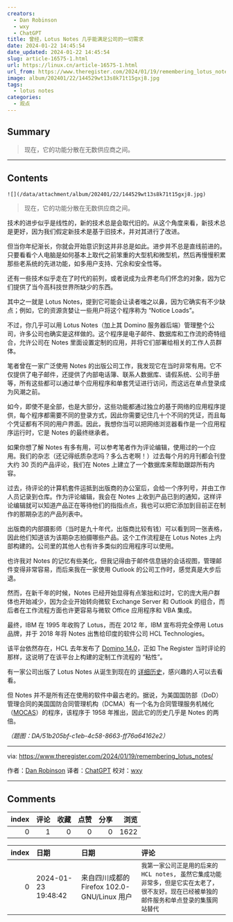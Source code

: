 ```yaml
---
creators:
  - Dan Robinson
  - wxy
  - ChatGPT
title: 曾经，Lotus Notes 几乎能满足公司的一切需求
date: 2024-01-22 14:45:54
date_updated: 2024-01-22 14:45:54
slug: article-16575-1.html
url: https://linux.cn/article-16575-1.html
url_from: https://www.theregister.com/2024/01/19/remembering_lotus_notes/
image: album/202401/22/144529wt13s8k71t15gxj8.jpg
tags:
  - lotus notes
categories:
  - 观点
---
```


## Summary

> 现在，它的功能分散在无数供应商之间。

***

<!-- more -->

## Contents

`![](/data/attachment/album/202401/22/144529wt13s8k71t15gxj8.jpg)`

> 
> 现在，它的功能分散在无数供应商之间。
> 
> 
> 

技术的进步似乎是线性的，新的技术总是会取代旧的。从这个角度来看，新技术总是更好，因为我们假定新技术是基于旧技术，并对其进行了改进。

但当你年纪渐长，你就会开始意识到这并非总是如此。进步并不总是直线前进的。只要看看个人电脑是如何基本上取代之前笨重的大型机和微型机，然后再慢慢积累那些老系统的先进功能，如多用户支持、冗余和安全性等。

还有一些技术似乎走在了时代的前列，或者说成为业界老鸟们怀念的对象，因为它们提供了当今高科技世界所缺少的东西。

其中之一就是 Lotus Notes，提到它可能会让读者嗤之以鼻，因为它确实有不少缺点；例如，它的资源贪婪让一些用户将这个程序称为 “Notice Loads”。

不过，你几乎可以用 Lotus Notes（加上其 Domino 服务器后端）管理整个公司，许多公司也确实是这样做的。这个程序是电子邮件、数据库和工作流的奇特组合，允许公司在 Notes 里面设置定制的应用，并将它们部署给相关的工作人员群体。

笔者曾在一家广泛使用 Notes 的出版公司工作，我发现它在当时非常有用。它不仅提供了电子邮件，还提供了内部电话簿、联系人数据库、请假系统、公司手册等，所有这些都可以通过单个应用程序和单套凭证进行访问，而这远在单点登录成为风潮之前。

如今，即使不是全部，也是大部分，这些功能都通过独立的基于网络的应用程序提供，每个程序都需要不同的登录方式，因此你需要记住几十个不同的凭证，而且每个凭证都有不同的用户界面。因此，我想你当可以把网络浏览器看作是一个应用程序运行时，它是 Notes 的最终继承者。

如果你想了解 Notes 有多有用，可以参考笔者作为评论编辑，使用过的一个应用。我们的杂志（还记得纸质杂志吗？多么古老啊！）过去每个月的月刊都会刊登大约 30 页的产品评论，我们在 Notes 上建立了一个数据库来帮助跟踪所有内容。

过去，待评论的计算机套件运抵到出版商的办公室后，会给一个序列号，并由工作人员记录到仓库。作为评论编辑，我会在 Notes 上收到产品已到的通知，这样评论编辑就可以知道产品正在等待他们的指指点点，我也可以把它添加到目前正在制作的那期杂志的产品列表中。

出版商的内部摄影师（当时是九十年代，出版商比较有钱）可以看到同一张表格，因此他们知道该为该期杂志拍摄哪些产品。这个工作流程是在 Lotus Notes 上内部构建的。公司里的其他人也有许多类似的应用程序可以使用。

也许我对 Notes 的记忆有些美化，但我记得由于邮件信息链的会话视图，管理邮件变得非常容易，而后来我在一家使用 Outlook 的公司工作时，感觉真是大步后退。

然而，在新千年的时候，Notes 已经开始显得有点笨拙和过时，它的庞大用户群体也开始减少，因为企业开始转向微软 Exchange Server 和 Outlook 的组合，而后者在工作流程方面也许更容易与微软 Office 应用程序和 VBA 集成。

最终，IBM 在 1995 年收购了 Lotus，而在 2012 年，IBM 宣布将完全停用 Lotus 品牌，并于 2018 年将 Notes 出售给印度的软件公司 HCL Technologies。

该平台依然存在，HCL 去年发布了 [Domino 14.0](https://www.theregister.com/2023/06/12/hcl_domino_14/)，正如 The Register 当时评论的那样，这说明了在该平台上构建的定制工作流程的 “粘性”。

有一家公司出版了 Lotus Notes 从诞生到现在的 [详细历史](https://www.stellarinfo.com/blog/complete-history-ibm-lotus-notes-hcl-notes/)，感兴趣的人可以去看看。

但 Notes 并不是所有还在使用的软件中最古老的。据说，为美国国防部（DoD）管理合同的美国国防合同管理机构（DCMA）有一个名为合同管理服务机械化（[MOCAS](https://fossbytes.com/mocas-worlds-oldest-computer-program/)）的程序，该程序于 1958 年推出，因此它的历史几乎是 Notes 的两倍。

*（题图：DA/51b205bf-c1eb-4c58-8663-ff76a64162e2）*

---

via: <https://www.theregister.com/2024/01/19/remembering_lotus_notes/>

作者：[Dan Robinson](https://www.theregister.com/Author/Dan-Robinson) 译者：[ChatGPT](https://linux.cn/lctt/ChatGPT) 校对：[wxy](https://github.com/wxy)

***

## Comments


|   index |   评论 |   收藏 |   点赞 |   分享 |   浏览 |
|--------:|-------:|-------:|-------:|-------:|-------:|
|       0 |      1 |      0 |      0 |      0 |   1622 |

|   index | 日期                | 日期                                        | 评论                                                                                                                                      |
|--------:|:--------------------|:--------------------------------------------|:------------------------------------------------------------------------------------------------------------------------------------------|
|       0 | 2024-01-23 19:48:42 | 来自四川成都的 Firefox 102.0-GNU/Linux 用户 | `我第一家公司正是用的后来的HCL notes, 虽然它集成功能非常多，但是它实在太老了，很不友好。现在已经被单独的邮件服务和单点登录的集簇网站替代` |

